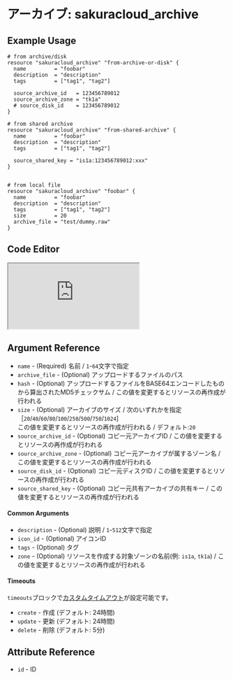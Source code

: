# アーカイブ: sakuracloud_archive

## Example Usage

```hcl
# from archive/disk
resource "sakuracloud_archive" "from-archive-or-disk" {
  name         = "foobar"
  description  = "description"
  tags         = ["tag1", "tag2"]

  source_archive_id   = 123456789012
  source_archive_zone = "tk1a"
  # source_disk_id    = 123456789012
}

# from shared archive
resource "sakuracloud_archive" "from-shared-archive" {
  name         = "foobar"
  description  = "description"
  tags         = ["tag1", "tag2"]

  source_shared_key = "is1a:123456789012:xxx"
}


# from local file
resource "sakuracloud_archive" "foobar" {
  name         = "foobar"
  description  = "description"
  tags         = ["tag1", "tag2"]
  size         = 20
  archive_file = "test/dummy.raw"
}
```

<div class="editor">

<h2>Code Editor</h2>

<iframe src="https://zouen-alpha.usacloud.jp/#resource/archive"></iframe>

</div>

## Argument Reference

* `name` - (Required) 名前 / `1`-`64`文字で指定
* `archive_file` - (Optional) アップロードするファイルのパス
* `hash` - (Optional) アップロードするファイルをBASE64エンコードしたものから算出されたMD5チェックサム / この値を変更するとリソースの再作成が行われる
* `size` - (Optional) アーカイブのサイズ / 次のいずれかを指定［`20`/`40`/`60`/`80`/`100`/`250`/`500`/`750`/`1024`]  
この値を変更するとリソースの再作成が行われる / デフォルト:`20`
* `source_archive_id` - (Optional) コピー元アーカイブID / この値を変更するとリソースの再作成が行われる
* `source_archive_zone` - (Optional) コピー元アーカイブが属するゾーン名 / この値を変更するとリソースの再作成が行われる
* `source_disk_id` - (Optional) コピー元ディスクID / この値を変更するとリソースの再作成が行われる
* `source_shared_key` - (Optional) コピー元共有アーカイブの共有キー / この値を変更するとリソースの再作成が行われる


#### Common Arguments

* `description` - (Optional) 説明 / `1`-`512`文字で指定
* `icon_id` - (Optional) アイコンID
* `tags` - (Optional) タグ
* `zone` - (Optional) リソースを作成する対象ゾーンの名前(例: `is1a`, `tk1a`) / この値を変更するとリソースの再作成が行われる

#### Timeouts

`timeouts`ブロックで[カスタムタイムアウト](https://www.terraform.io/docs/configuration/resources.html#operation-timeouts)が設定可能です。  

* `create` - 作成 (デフォルト: 24時間)
* `update` - 更新 (デフォルト: 24時間)
* `delete` - 削除 (デフォルト: 5分)

## Attribute Reference

* `id` - ID



